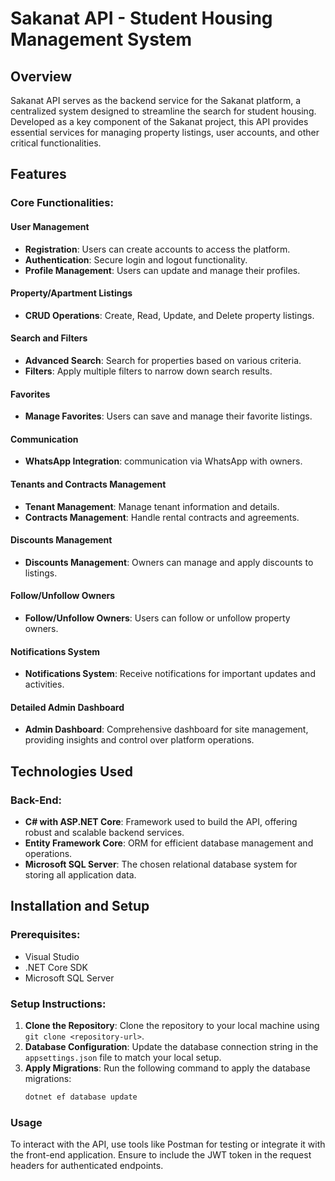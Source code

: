 # Sakanat API - Student Housing Management System

## Overview
Sakanat API serves as the backend service for the Sakanat platform, a centralized system designed to streamline the search for student housing. Developed as a key component of the Sakanat project, this API provides essential services for managing property listings, user accounts, and other critical functionalities.

## Features
### Core Functionalities:
#### User Management
- **Registration**: Users can create accounts to access the platform.
- **Authentication**: Secure login and logout functionality.
- **Profile Management**: Users can update and manage their profiles.

#### Property/Apartment Listings
- **CRUD Operations**: Create, Read, Update, and Delete property listings.

#### Search and Filters
- **Advanced Search**: Search for properties based on various criteria.
- **Filters**: Apply multiple filters to narrow down search results.

#### Favorites
- **Manage Favorites**: Users can save and manage their favorite listings.

#### Communication
- **WhatsApp Integration**:  communication via WhatsApp with owners.

#### Tenants and Contracts Management
- **Tenant Management**: Manage tenant information and details.
- **Contracts Management**: Handle rental contracts and agreements.

#### Discounts Management
- **Discounts Management**: Owners can manage and apply discounts to listings.

#### Follow/Unfollow Owners
- **Follow/Unfollow Owners**: Users can follow or unfollow property owners.

#### Notifications System
- **Notifications System**: Receive notifications for important updates and activities.

#### Detailed Admin Dashboard
- **Admin Dashboard**: Comprehensive dashboard for site management, providing insights and control over platform operations.


## Technologies Used
### Back-End:
- **C# with ASP.NET Core**: Framework used to build the API, offering robust and scalable backend services.
- **Entity Framework Core**: ORM for efficient database management and operations.
- **Microsoft SQL Server**: The chosen relational database system for storing all application data.

## Installation and Setup
### Prerequisites:
- Visual Studio
- .NET Core SDK
- Microsoft SQL Server

### Setup Instructions:
1. **Clone the Repository**: Clone the repository to your local machine using `git clone <repository-url>`.
2. **Database Configuration**: Update the database connection string in the `appsettings.json` file to match your local setup.
3. **Apply Migrations**: Run the following command to apply the database migrations:
   ```bash
   dotnet ef database update
### Usage
To interact with the API, use tools like Postman for testing or integrate it with the front-end application. Ensure to include the JWT token in the request headers for authenticated endpoints.
